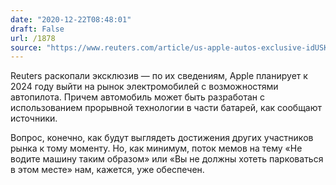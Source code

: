 ```yaml
---
date: "2020-12-22T08:48:01"
draft: False
url: /1878
source: "https://www.reuters.com/article/us-apple-autos-exclusive-idUSKBN28V2PY"
---
```


Reuters раскопали эксклюзив — по их сведениям, Apple планирует к 2024 году выйти на рынок электромобилей с возможностями автопилота. Причем автомобиль может быть разработан с использованием прорывной технологии в части батарей, как сообщают источники.

Вопрос, конечно, как будут выглядеть достижения других участников рынка к тому моменту. Но, как минимум, поток мемов на тему «Не водите машину таким образом» или «Вы не должны хотеть парковаться в этом месте» нам, кажется, уже обеспечен.
